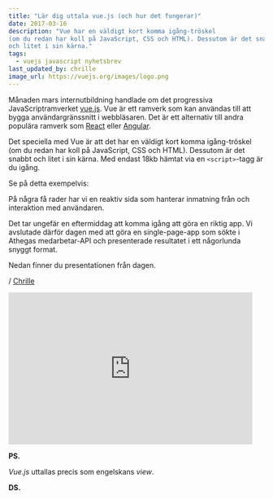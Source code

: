 ```yaml
---
title: "Lär dig uttala vue.js (och hur det fungerar)"
date: 2017-03-16
description: "Vue har en väldigt kort komma igång-tröskel
(om du redan har koll på JavaScript, CSS och HTML). Dessutom är det snabbt
och litet i sin kärna."
tags:
  - vuejs javascript nyhetsbrev
last_updated_by: chrille
image_url: https://vuejs.org/images/logo.png
---
```

Månaden mars internutbildning handlade om det progressiva JavaScriptramverket
[vue.js](https://vuejs.org/). Vue är ett ramverk som kan användas till att bygga
användargränssnitt i webbläsaren. Det är ett alternativ till andra populära
ramverk som [React](https://facebook.github.io/react/) eller
[Angular](https://angularjs.org/).

Det speciella med Vue är att det har en väldigt kort komma igång-tröskel
(om du redan har koll på JavaScript, CSS och HTML). Dessutom är det snabbt
och litet i sin kärna. Med endast 18kb hämtat via en `<script>`-tagg är du
igång.

Se på detta exempelvis:

<script async src="//jsfiddle.net/lizell/8tyt7fa3/embed/js,html,result/"></script>


På några få rader har vi en reaktiv sida som hanterar inmatning från och
interaktion med användaren.

Det tar ungefär en eftermiddag att komma igång att göra en riktig app.
Vi avslutade därför dagen med att göra en single-page-app som sökte i Athegas
medarbetar-API och presenterade resultatet i ett någorlunda snyggt format.

Nedan finner du presentationen från dagen.

/ [Chrille](/chrille)

<iframe src="https://docs.google.com/presentation/d/1men2oJs9M6NjVdWnZrqZSFriw0Zu228X_Ih9fS6dors/embed?start=false&loop=false&delayms=3000" frameborder="0" width="480" height="299" allowfullscreen="true" mozallowfullscreen="true" webkitallowfullscreen="true"></iframe>

**PS.**

*Vue.js* uttallas precis som engelskans *view*.

**DS.**
